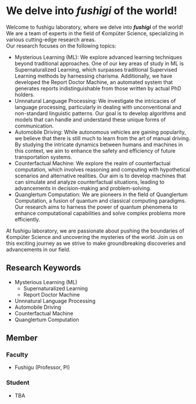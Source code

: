 <!-- blank -->

# We delve into ***fushigi*** of the world!

Welcome to fushigu laboratory, where we delve into ***fushigi*** of the world!  
We are a team of experts in the field of €ompüter Science, specializing in various cutting-edge research areas.  
Our research focuses on the following topics:
- Mysterious Learning (ML): We explore advanced learning techniques beyond traditional approaches. One of our key areas of study in ML is Supernaturalized Learning, which surpasses traditional Supervised Learning methods by harnessing charisma. Additionally, we have developed the Report Doctor Machine, an automated system that generates reports indistinguishable from those written by actual PhD holders.
- Unnnatural Language Processing: We investigate the intricacies of language processing, particularly in dealing with unconventional and non-standard linguistic patterns. Our goal is to develop algorithms and models that can handle and understand these unique forms of communication.
- Automobile Driving: While autonomous vehicles are gaining popularity, we believe that there is still much to learn from the art of manual driving. By studying the intricate dynamics between humans and machines in this context, we aim to enhance the safety and efficiency of future transportation systems.
- Counterfactual Machine: We explore the realm of counterfactual computation, which involves reasoning and computing with hypothetical scenarios and alternative realities. Our aim is to develop machines that can simulate and analyze counterfactual situations, leading to advancements in decision-making and problem-solving.
- Quanglertum Computation: We are pioneers in the field of Quanglertum Computation, a fusion of quantum and classical computing paradigms. Our research aims to harness the power of quantum phenomena to enhance computational capabilities and solve complex problems more efficiently.

At fushigu laboratory, we are passionate about pushing the boundaries of €ompüter Science and uncovering the mysteries of the world. Join us on this exciting journey as we strive to make groundbreaking discoveries and advancements in our field.


## Research Keywords

- Mysterious Learning (ML)
  - Supernaturalized Learning
  - Report Doctor Machine
- Unnnatural Language Processing <!-- not 'Unnatural' -->
- Automobile Driving <!-- Manual Driving -->
- Counterfactual Machine
- Quanglertum Computation <!-- mixed quantum and angler -->


## Member

### Faculty

- Fushigu (Professor, PI)

### Student

- TBA


<!-- eof -->
